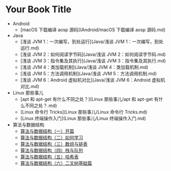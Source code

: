 # Your Book Title

- Android
  * [macOS 下载编译 aosp 源码](Android/macOS 下载编译 aosp 源码.md)
- Java
  * [浅谈 JVM 1：一次编写，到处运行](Java/浅谈 JVM 1：一次编写，到处运行.md)
  * [浅谈 JVM 2：如何阅读字节码](Java/浅谈 JVM 2：如何阅读字节码.md)
  * [浅谈 JVM 3：指令集及其执行](Java/浅谈 JVM 3：指令集及其执行.md)
  * [浅谈 JVM 4：类加载机制](Java/浅谈 JVM 4：类加载机制.md)
  * [浅谈 JVM 5：方法调用机制](Java/浅谈 JVM 5：方法调用机制.md)
  * [浅谈 JVM 6：Android 虚拟机对比](Java/浅谈 JVM 6：Android 虚拟机对比.md)
- Linux 那些事儿
  * [apt 和 apt-get 有什么不同之处？](Linux 那些事儿/apt 和 apt-get 有什么不同之处？.md)
  * [Linux 命令行 Tricks](Linux 那些事儿/Linux 命令行 Tricks.md)
  * [Linux 终端操作入门](Linux 那些事儿/Linux 终端操作入门.md)
- 算法与数据结构
  * [算法与数据结构（一）开篇](算法与数据结构/算法与数据结构（一）开篇.md)
  * [算法与数据结构（二）如何学习](算法与数据结构/算法与数据结构（二）如何学习.md)
  * [算法与数据结构（三）数组与链表](算法与数据结构/算法与数据结构（三）数组与链表.md)
  * [算法与数据结构（四）栈与队列](算法与数据结构/算法与数据结构（四）栈与队列.md)
  * [算法与数据结构（五）哈希表](算法与数据结构/算法与数据结构（五）哈希表.md)
  * [算法与数据结构（六）二叉树基础篇](算法与数据结构/算法与数据结构（六）二叉树基础篇.md)
